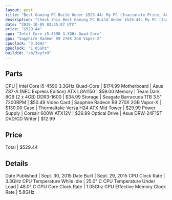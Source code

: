 ```yaml
---
layout: post
title: "Best Gaming PC Build Under $529.44: My PC (Inaccurate Price, Actual: $553)"
description: "Check this Best Gaming PC Build Under $529.44: My PC (Inaccurate Price, Actual: $553). CPU: Intel Core i5-4590 3.3GHz Quad-Core, Motherboard: Asus Z87-A (NFC Express Editi"
date: "2015-10-05 03:35:07 UTC"
price: "$529.44"
cpu: "Intel Core i5-4590 3.3GHz Quad-Core"
gpu: "Sapphire Radeon R9 270X 2GB Vapor-X"
cpuclock: "3.3GHz"
gpuclock: "1.05Ghz"
buildid: "/b/3vyfrH"
---
```


## Parts

CPU | Intel Core i5-4590 3.3GHz Quad-Core | $174.99
Motherboard | Asus Z87-A (NFC Express Edition) ATX LGA1150 | $59.00
Memory | Team Dark 8GB (2 x 4GB) DDR3-1600 | $34.99
Storage | Seagate Barracuda 1TB 3.5" 7200RPM | $50.49
Video Card | Sapphire Radeon R9 270X 2GB Vapor-X | $130.00
Case | Thermaltake Versa H24 ATX Mid Tower | $29.99
Power Supply | Corsair 600W ATX12V | $36.99
Optical Drive | Asus DRW-24F1ST DVD/CD Writer | $12.99

## Price

Total | $529.44

## Details

Date Published | Sept. 30, 2015
Date Built | Sept. 29, 2015
CPU Clock Rate | 3.3GHz
CPU Temperature While Idle | 25.0° C
CPU Temperature Under Load | 48.0° C
GPU Core Clock Rate | 1.05Ghz
GPU Effective Memory Clock Rate | 5.8GHz